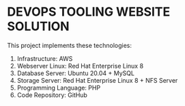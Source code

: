 # **DEVOPS TOOLING WEBSITE SOLUTION** #
This project implements these technologies:
1.  Infrastructure: AWS
1.  Webserver Linux: Red Hat Enterprise Linux 8
1.  Database Server: Ubuntu 20.04 + MySQL
1.  Storage Server: Red Hat Enterprise Linux 8 + NFS Server
1.  Programming Language: PHP
1.  Code Repository: GitHub
